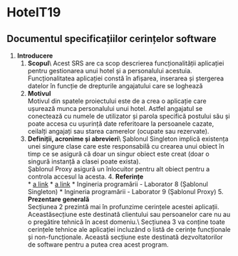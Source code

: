 # HotelT19

## Documentul specificațiilor cerințelor software 


1. **Introducere** 
      1. **Scopul**\ 
      Acest SRS are ca scop descrierea funcționalității aplicației pentru gestionarea unui hotel și a personalului acestuia. Funcționalitatea aplicației constă în afișarea, inserarea și ștergerea datelor în funcție de drepturile angajatului care se loghează
      2. **Motivul**\
      Motivul din spatele proiectului este de a crea o aplicație care ușurează munca personalului unui hotel. Astfel angajatul se conectează cu numele de utilizator și parola specifică postului său și poate accesa cu ușurință date referitoare la persoanele cazate, ceilalți angajați sau starea camerelor (ocupate sau rezervate). 
      3. **Definiții, acronime și abrevieri**\ 
       Șablonul Singleton implică existența unei singure clase care este responsabilă cu crearea unui obiect în timp ce se asigură că doar un singur obiect este creat (doar o singură instanță a clasei poate exista).  \
       Şablonul Proxy asigură un înlocuitor pentru alt obiect pentru a controla accesul la acesta.
       4. **Referințe**\
        * [a link](https://www.youtube.com/watch?v=ga8q90XFqDk&t=167s&ab_channel=ChituOkoliChituOkoli)
        * [a link](https://krazytech.com/projects/sample-software-requirements-specificationsrs-report-airline-database)
        * Ingineria programării - Laborator 8 (Șablonul Singleton)
        * Ingineria programării - Laborator 9 (Şablonul Proxy)
        5. **Prezentare generală**\
        Secțiunea 2 prezintă mai în profunzime cerințele acestei aplicații. Aceastăsecțiune este destinată clientului sau persoanelor care nu au o pregătire tehnică în acest domeniu.\ 
        Secțiunea 3 va conține toate cerințele tehnice ale aplicației incluzând o listă de cerințe funcționale și non-funcționale. Această secțiune este destinată dezvoltatorilor de software pentru a putea crea acest program.
